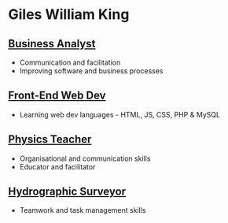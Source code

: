 # Giles William King

## [Business Analyst](businessanalyst.md)
- Communication and facilitation
- Improving software and business processes

## [Front-End Web Dev](graduatesoftwaredev.md)
- Learning web dev languages - HTML, JS, CSS, PHP & MySQL

## [Physics Teacher](physicsteacher.md)
- Organisational and communication skills
- Educator and facilitator

## [Hydrographic Surveyor](hydrographicsurveyor.md)
- Teamwork and task management skills

